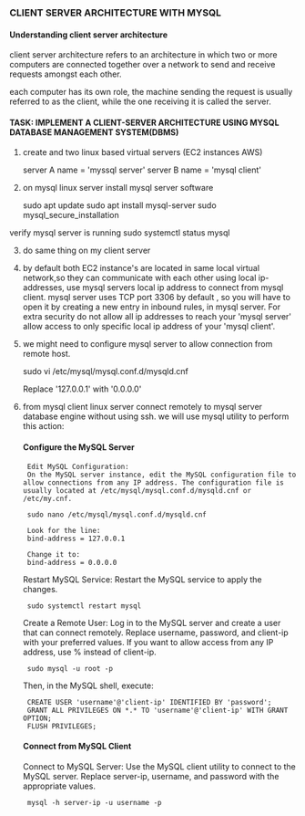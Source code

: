 ### CLIENT SERVER ARCHITECTURE WITH MYSQL

#### Understanding client server architecture

client server architecture refers to an architecture in which two or more computers are connected together
over a network to send and receive requests amongst each other.

each computer has its own role, the machine sending the request is usually referred to as the client, 
while the one receiving it is called the server.



#### TASK: IMPLEMENT A CLIENT-SERVER ARCHITECTURE USING MYSQL DATABASE MANAGEMENT SYSTEM(DBMS)

1) create and two linux based virtual servers (EC2 instances AWS)

    server A name = 'myssql server'
    server B name = 'mysql client'

2) on mysql linux server install mysql server software

    sudo apt update
    sudo apt install mysql-server
    sudo mysql_secure_installation

verify mysql server is running
    sudo systemctl status mysql






3) do same thing on my client server

4) by default both EC2 instance's are located in same local virtual network,so they can communicate with each other using local ip-addresses,
use mysql servers local ip address to connect from mysql client. mysql server uses TCP port 3306 by default , so you will have to open it by creating a new entry in inbound rules,
in mysql server. For extra security do not allow all ip addresses to reach your 'mysql server' allow access to only specific local ip address of your 'mysql client'.


5) we might need to configure mysql server to allow connection from remote host.

    sudo vi /etc/mysql/mysql.conf.d/mysqld.cnf

    Replace '127.0.0.1' with '0.0.0.0'



6) from mysql client linux server connect remotely to mysql server database engine without using ssh. we will use mysql utility to perform this action:

    #### Configure the MySQL Server

        Edit MySQL Configuration:
        On the MySQL server instance, edit the MySQL configuration file to allow connections from any IP address. The configuration file is usually located at /etc/mysql/mysql.conf.d/mysqld.cnf or /etc/my.cnf.

        sudo nano /etc/mysql/mysql.conf.d/mysqld.cnf

        Look for the line:
        bind-address = 127.0.0.1

        Change it to:
        bind-address = 0.0.0.0




    Restart MySQL Service:
    Restart the MySQL service to apply the changes.

        sudo systemctl restart mysql


    Create a Remote User:
    Log in to the MySQL server and create a user that can connect remotely. Replace username, password, and client-ip with your preferred values. If you want to allow access from any IP address, use % instead of client-ip.

        sudo mysql -u root -p

    Then, in the MySQL shell, execute:

        CREATE USER 'username'@'client-ip' IDENTIFIED BY 'password';
        GRANT ALL PRIVILEGES ON *.* TO 'username'@'client-ip' WITH GRANT OPTION;
        FLUSH PRIVILEGES;



    #### Connect from MySQL Client

    Connect to MySQL Server:
    Use the MySQL client utility to connect to the MySQL server. Replace server-ip, username, and password with the appropriate values.

        mysql -h server-ip -u username -p

